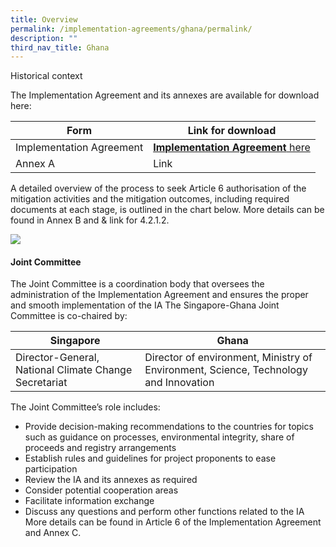 ```yaml
---
title: Overview
permalink: /implementation-agreements/ghana/permalink/
description: ""
third_nav_title: Ghana
---
```

Historical context

The Implementation Agreement and its annexes are available for download here:


| Form | Link for download |
| -------- | -------- | 
| Implementation Agreement | [**Implementation Agreement** here](/files/isomer%20test.pdf) | 
| Annex A | Link |



A detailed overview of the process to seek Article 6 authorisation of the mitigation
activities and the mitigation outcomes, including required documents at each stage, is
outlined in the chart below. More details can be found in Annex B and &amp; link for 4.2.1.2.

<img src="https://file.go.gov.sg/project-application-ghana-v2.png">

#### Joint Committee
The Joint Committee is a coordination body that oversees the administration of the
Implementation Agreement and ensures the proper and smooth implementation of the IA
The Singapore-Ghana Joint Committee is co-chaired by:



| Singapore | Ghana |
| -------- | -------- |
| Director-General, National Climate Change Secretariat | Director of environment, Ministry of Environment, Science, Technology and Innovation |

The Joint Committee’s role includes:
* Provide decision-making recommendations to the countries for topics such as
guidance on processes, environmental integrity, share of proceeds and registry
arrangements
* Establish rules and guidelines for project proponents to ease participation
* Review the IA and its annexes as required
* Consider potential cooperation areas
* Facilitate information exchange
* Discuss any questions and perform other functions related to the IA
More details can be found in Article 6 of the Implementation Agreement and Annex C.
